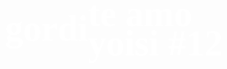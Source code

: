 # gordi
<!DOCTYPE html>
<html>
<head>
	<title>Te Amo Yoisi #12</title>
	<style>
		body {
			background-image: url('idania.jpg');
			background-position: center center;
			background-repeat: repeat;
			color: white;
			font-family: 'Brush Script MT', cursive;
			display: flex;
			justify-content: center;
			align-items: center;
			height: 100vh;
			margin: 0;
		}
		h1 {
			font-size: 6em;
			line-height: 0.8em;
		}
	</style>
</head>
<body>
	<h1>te amo yoisi #12</h1>
</body>
</html>
